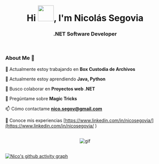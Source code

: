 <div>
  <h1 align="center">Hi <img src="https://github.com/mitul3737/mitul3737/blob/main/Wave.gif" height="50px" width="50px">, I'm Nicolás Segovia</h1>
  <h3 align="center">.NET Software Developer</h3>
</div>
<br>

  ### About Me 🚀

  🔭 Actualmente estoy trabajando en **Box Custodia de Archivos**

  🌱 Actualmente estoy aprendiendo **Java, Python**

  👯 Busco colaborar en **Proyectos web .NET**

  💬 Pregúntame sobre **Magic Tricks**

  📫 Cómo contactame **nico.segov@gmail.com**

  📄 Conoce mis experiencias [https://www.linkedin.com/in/nicosegovia/](https://www.linkedin.com/in/nicosegovia/ )

<br>

<div align="center">
  <img alt="gif" src="https://cdn.discordapp.com/attachments/862063799292133377/1024762643262754857/1.gif">
</div>

<br>

[![Nico's github activity graph](https://activity-graph.herokuapp.com/graph?username=Nico-Segovia&bg_color=000000&color=3620f7&line=5a0c99&point=1adbce&area=true&hide_border=true)](https://github.com/Nico-Segovia/github-readme-activity-graph)
 
